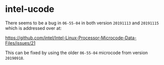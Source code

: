 # intel-ucode
There seems to be a bug in `06-55-04` in both version `20191113` and `20191115`
which is addressed over at:

<https://github.com/intel/Intel-Linux-Processor-Microcode-Data-Files/issues/21>

This can be fixed by using the older `06-55-04` microcode from version
`20190918`.
